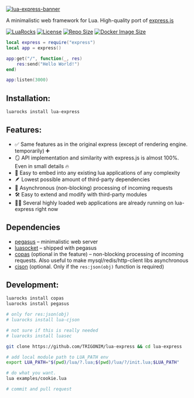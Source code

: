 [![lua-express-banner](https://file.def.pm/hztitf4z.jpg)](https://luarocks.org/modules/AMD-NICK/lua-express)

A minimalistic web framework for Lua. High-quality port of [express.js](https://github.com/expressjs/express/)

[![LuaRocks](https://img.shields.io/luarocks/v/AMD-NICK/lua-express)](https://luarocks.org/modules/AMD-NICK/lua-express)
[![License](https://img.shields.io/github/license/TRIGONIM/lua-express)](LICENSE)
[![Repo Size](https://img.shields.io/github/repo-size/TRIGONIM/lua-express)](https://github.com/TRIGONIM/lua-express/archive/refs/heads/master.zip)
[![Docker Image Size](https://img.shields.io/docker/image-size/defaced/lua-express?label=docker%20image)](https://hub.docker.com/r/defaced/lua-express)


```lua
local express = require("express")
local app = express()

app:get("/", function(_, res)
	res:send("Hello World!")
end)

app:listen(3000)
```

## Installation:

```bash
luarocks install lua-express
```

## Features:

- ✅ Same features as in the original express (except of rendering engine. temporarily) ➕
- 🪞 API implementation and similarity with express.js is almost 100%. Even in small details 🔥
- 🧩 Easy to embed into any existing lua applications of any complexity
- 🪶 Lowest possible amount of third-party dependencies
- 🚀 Asynchronous (non-blocking) processing of incoming requests
- 🛠️  Easy to extend and modify with third-party modules
- 🏋️‍♂️ Several highly loaded web applications are already running on lua-express right now


## Dependencies

- [pegasus](https://github.com/EvandroLG/pegasus.lua) – minimalistic web server
- [luasocket](https://github.com/lunarmodules/luasocket) – shipped with pegasus
- [copas](https://github.com/lunarmodules/copas/) (optional in the feature) – non-blocking processing of incoming requests. Also useful to make mysql/redis/http-client libs asynchronous
- [cjson](https://luarocks.org/modules/openresty/lua-cjson) (optional. Only if the `res:json(obj)` function is required)


## Development:

```bash
luarocks install copas
luarocks install pegasus

# only for res:json(obj)
# luarocks install lua-cjson

# not sure if this is really needed
# luarocks install luasec

git clone https://github.com/TRIGONIM/lua-express && cd lua-express

# add local module path to LUA_PATH env
export LUA_PATH="$(pwd)/lua/?.lua;$(pwd)/lua/?/init.lua;$LUA_PATH"

# do what you want.
lua examples/cookie.lua

# commit and pull request
```
